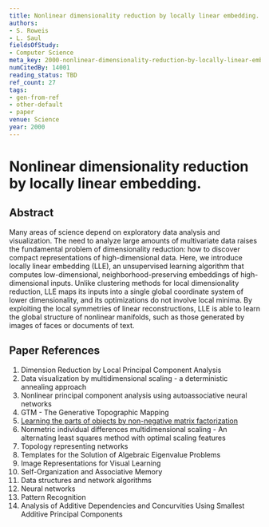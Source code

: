 ```yaml
---
title: Nonlinear dimensionality reduction by locally linear embedding.
authors:
- S. Roweis
- L. Saul
fieldsOfStudy:
- Computer Science
meta_key: 2000-nonlinear-dimensionality-reduction-by-locally-linear-embedding
numCitedBy: 14001
reading_status: TBD
ref_count: 27
tags:
- gen-from-ref
- other-default
- paper
venue: Science
year: 2000
---
```


# Nonlinear dimensionality reduction by locally linear embedding.

## Abstract

Many areas of science depend on exploratory data analysis and visualization. The need to analyze large amounts of multivariate data raises the fundamental problem of dimensionality reduction: how to discover compact representations of high-dimensional data. Here, we introduce locally linear embedding (LLE), an unsupervised learning algorithm that computes low-dimensional, neighborhood-preserving embeddings of high-dimensional inputs. Unlike clustering methods for local dimensionality reduction, LLE maps its inputs into a single global coordinate system of lower dimensionality, and its optimizations do not involve local minima. By exploiting the local symmetries of linear reconstructions, LLE is able to learn the global structure of nonlinear manifolds, such as those generated by images of faces or documents of text.

## Paper References

1. Dimension Reduction by Local Principal Component Analysis
2. Data visualization by multidimensional scaling - a deterministic annealing approach
3. Nonlinear principal component analysis using autoassociative neural networks
4. GTM - The Generative Topographic Mapping
5. [Learning the parts of objects by non-negative matrix factorization](1999-learning-the-parts-of-objects-by-non-negative-matrix-factorization)
6. Nonmetric individual differences multidimensional scaling - An alternating least squares method with optimal scaling features
7. Topology representing networks
8. Templates for the Solution of Algebraic Eigenvalue Problems
9. Image Representations for Visual Learning
10. Self-Organization and Associative Memory
11. Data structures and network algorithms
12. Neural networks
13. Pattern Recognition
14. Analysis of Additive Dependencies and Concurvities Using Smallest Additive Principal Components
